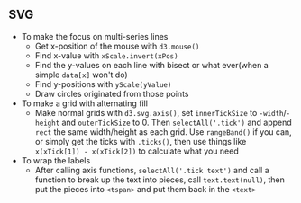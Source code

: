 ## SVG

* To make the focus on multi-series lines
  * Get x-position of the mouse with `d3.mouse()`
  * Find x-value with `xScale.invert(xPos)`
  * Find the y-values on each line with bisect or what ever(when a simple `data[x]` won't do)
  * Find y-positions with `yScale(yValue)`
  * Draw circles originated from those points
* To make a grid with alternating fill
  * Make normal grids with `d3.svg.axis()`, set `innerTickSize` to `-width`/`-height` and `outerTickSize` to 0. Then `selectAll('.tick')` and append `rect` the same width/height as each grid. Use `rangeBand()` if you can, or simply get the ticks with `.ticks()`, then use things like `x(xTick[1]) - x(xTick[2])` to calculate what you need
* To wrap the labels
  * After calling axis functions, `selectAll('.tick text')` and call a function to break up the text into pieces, call `text.text(null)`, then put the pieces into `<tspan>` and put them back in the `<text>`
